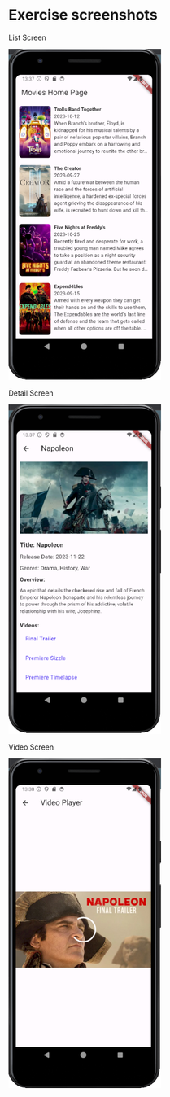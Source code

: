 # Exercise screenshots
List Screen  
  
<img src="Exercise-images/1.png" alt="ListScreen" width="300"/>  

  
Detail Screen  

<img src="Exercise-images/2.png" alt="DetailScreen" width="300"/>  
  
Video Screen  
  
<img src="Exercise-images/3.png" alt="VideoScreen" width="300"/>  

